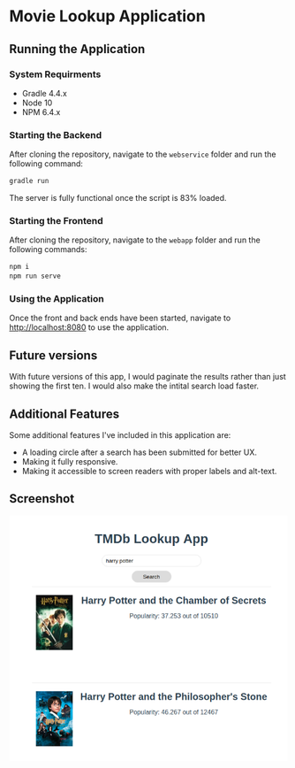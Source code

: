 # Movie Lookup Application

## Running the Application

### System Requirments

- Gradle 4.4.x
- Node 10
- NPM 6.4.x

### Starting the Backend

After cloning the repository, navigate to the `webservice` folder and run the following command:

```bash
gradle run
```

The server is fully functional once the script is 83% loaded.

### Starting the Frontend

After cloning the repository, navigate to the `webapp` folder and run the following commands:

```bash
npm i
npm run serve
```

### Using the Application

Once the front and back ends have been started, navigate to [http://localhost:8080](http://localhost:8080) to use the application.

## Future versions

With future versions of this app, I would paginate the results rather than just showing the first ten. I would also make the intital search load faster.

## Additional Features

Some additional features I've included in this application are:

- A loading circle after a search has been submitted for better UX.
- Making it fully responsive.
- Making it accessible to screen readers with proper labels and alt-text.

## Screenshot

![Screenshot of app](screenshot.png?raw=true)
